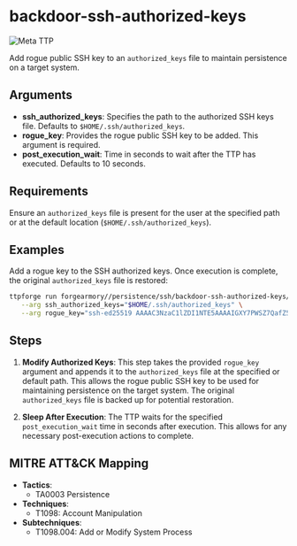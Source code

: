 # backdoor-ssh-authorized-keys

![Meta TTP](https://img.shields.io/badge/Meta_TTP-blue)

Add rogue public SSH key to an `authorized_keys` file to maintain
persistence on a target system.

## Arguments

- **ssh_authorized_keys**: Specifies the path to the authorized SSH keys file.
  Defaults to `$HOME/.ssh/authorized_keys`.
- **rogue_key**: Provides the rogue public SSH key to be added. This argument is
  required.
- **post_execution_wait**: Time in seconds to wait after the TTP has executed.
  Defaults to 10 seconds.

## Requirements

Ensure an `authorized_keys` file is present for the user at the specified path or at the default location (`$HOME/.ssh/authorized_keys`).

## Examples

Add a rogue key to the SSH authorized keys. Once execution is
complete, the original `authorized_keys` file is restored:

```bash
ttpforge run forgearmory//persistence/ssh/backdoor-ssh-authorized-keys/backdoor-ssh-authorized-keys.yaml \
   --arg ssh_authorized_keys="$HOME/.ssh/authorized_keys" \
   --arg rogue_key="ssh-ed25519 AAAAC3NzaC1lZDI1NTE5AAAAIGXY7PWSZ7QafZ5LsBxGVtAcAwn706dJENP1jXlX3fVa Test public key"
```

## Steps

1. **Modify Authorized Keys**: This step takes the provided `rogue_key` argument and appends it to the `authorized_keys` file at the specified or default path. This allows the rogue public SSH key to be used for maintaining persistence on the target system. The original `authorized_keys` file is backed up for potential restoration.

2. **Sleep After Execution**: The TTP waits for the specified `post_execution_wait` time in seconds after execution. This allows for any necessary post-execution actions to complete.

## MITRE ATT&CK Mapping

- **Tactics**:
  - TA0003 Persistence
- **Techniques**:
  - T1098: Account Manipulation
- **Subtechniques**:
  - T1098.004: Add or Modify System Process
